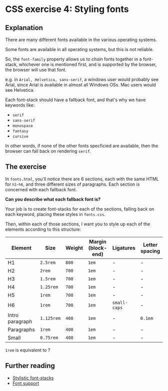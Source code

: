 # CSS exercise 4: Styling fonts

## Explanation

There are many different fonts available in the various operating systems.

Some fonts are available in all operating systems, but this is not reliable.

So, the `font-family` property allows us to *chain* fonts together in a font-stack, whichever one is mentioned first, and is supported by the browser, the browser will use that font.

e.g. in `Arial, Helvetica, sans-serif`, a windows user would probably see Arial, since Arial is available in almost all Windows OSs. Mac users would see Helvetica.

Each font-stack should have a fallback font, and that's why we have keywords like:

- `serif`
- `sans-serif`
- `monospace`
- `fantasy`
- `cursive`

In other words, if none of the other fonts specficied are available, then the browser can fall back on rendering `serif`.

## The exercise

In `fonts.html`, you'll notice there are 6 sections, each with the same HTML for `h1`-`h6`, and three different sizes of paragraphs. Each section is concerned with each fallback font.

**Can you describe what each fallback font is?**

Your job is to create font-stacks for each of the sections, falling back on each keyword, placing these styles in `fonts.css`.

Then, within each of those sections, I want you to style up each of the elements according to this structure:

Element | Size | Weight | Margin (block-end) | Ligatures | Letter spacing
--- | --- | --- | --- | --- | ---
H1 | `2.5rem` | `800` | `1em` | - | -
H2 | `2rem` | `700` | `1em`  | - | -
H3 | `1.5rem` | `700` | `1em`  | - | -
H4 | `1.25rem` | `700` | `1em`  | - | -
H5 | `1rem` | `700` | `1em`  | - | -
H6 | `1rem` | `700` | `1em`  | `small-caps` | -
Intro paragraph | `1.125rem` | `400` | `1em`  | - | `0.1em`
Paragraphs | `1rem` | `400` | `1em`  | - | -
Small | `0.75rem` | `400` | `1em`  | - | -

`1rem` is equivalent to ?

## Further reading

- [Stylistic font-stacks](https://css-tricks.com/snippets/css/font-stacks/)
- [Font support](https://www.cssfontstack.com/)
